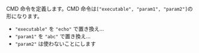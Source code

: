 CMD 命令を定義します。CMD 命令は`["executable", "param1", "param2"]`の形になります。

- `"executable"` を `"echo"` で置き換え…
- `"param1"` を `"abc"` で置き換え…
- `"param2"` は使わないことにします
